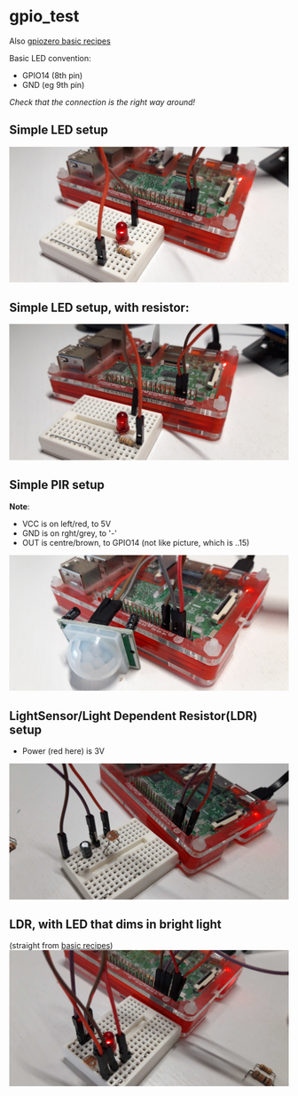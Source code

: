 # gpio_test

Also [gpiozero basic recipes](https://gpiozero.readthedocs.io/en/stable/recipes.html)

Basic LED convention:
* GPIO14 (8th pin)
* GND (eg 9th pin)

_Check that the connection is the right way around!_


## Simple LED setup
<img src="https://raw.githubusercontent.com/richardbw/gpio_test/main/img/20210220_171910.jpg" width="550"/>

## Simple LED setup, with resistor:
<img src="https://raw.githubusercontent.com/richardbw/gpio_test/main/img/20210220_171927.jpg" width="550"/>


## Simple PIR setup
**Note**: 
- VCC is on left/red, to 5V
- GND is on rght/grey, to '-'
- OUT is centre/brown, to GPIO14 (not like picture, which is ..15)

<img src="https://raw.githubusercontent.com/richardbw/gpio_test/main/img/20210220_155255.jpg" width="550"/>

## LightSensor/Light Dependent Resistor(LDR) setup
- Power (red here) is 3V



<img src="https://raw.githubusercontent.com/richardbw/gpio_test/main/img/20210303_115641.jpg" width="550"/>

##  LDR, with LED that dims in bright light
(straight from [basic recipes](https://gpiozero.readthedocs.io/en/stable/recipes.html))
<img src="https://raw.githubusercontent.com/richardbw/gpio_test/main/img/20210304_101653.jpg" width="550"/> 



